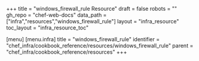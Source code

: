 +++
title = "windows_firewall_rule Resource"
draft = false
robots = ""
gh_repo = "chef-web-docs"
data_path = ["infra","resources","windows_firewall_rule"]
layout = "infra_resource"
toc_layout = "infra_resource_toc"

[menu]
  [menu.infra]
    title = "windows_firewall_rule"
    identifier = "chef_infra/cookbook_reference/resources/windows_firewall_rule"
    parent = "chef_infra/cookbook_reference/resources"
+++

<!-- The contents of this page are automatically generated from the windows_firewall_rule.yaml file in the data directory. -->
<!-- To suggest a change, edit the https://github.com/chef/chef/blob/main/lib/chef/resource/windows_firewall_rule.rb file
      and submit a pull request to the https://github.com/chef/chef repository. -->

